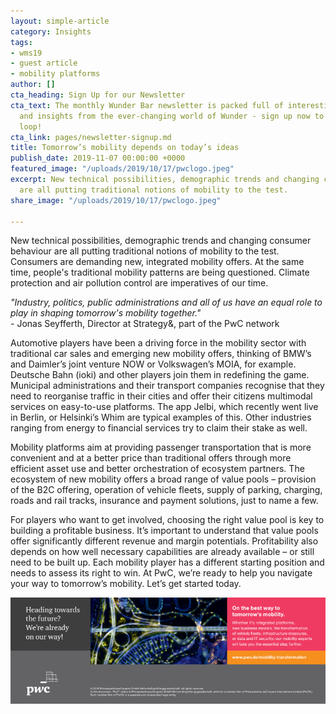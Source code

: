 ```yaml
---
layout: simple-article
category: Insights
tags:
- wms19
- guest article
- mobility platforms
author: []
cta_heading: Sign Up for our Newsletter
cta_text: The monthly Wunder Bar newsletter is packed full of interesting news, updates
  and insights from the ever-changing world of Wunder - sign up now to stay in the
  loop!
cta_link: pages/newsletter-signup.md
title: Tomorrow’s mobility depends on today’s ideas
publish_date: 2019-11-07 00:00:00 +0000
featured_image: "/uploads/2019/10/17/pwclogo.jpeg"
excerpt: New technical possibilities, demographic trends and changing consumer behaviour
  are all putting traditional notions of mobility to the test.
share_image: "/uploads/2019/10/17/pwclogo.jpeg"

---
```

New technical possibilities, demographic trends and changing consumer behaviour are all putting traditional notions of mobility to the test. Consumers are demanding new, integrated mobility offers. At the same time, people's traditional mobility patterns are being questioned. Climate protection and air pollution control are imperatives of our time.

_"Industry, politics, public administrations and all of us have an equal role to play in shaping tomorrow's mobility together."  
\-_ Jonas Seyfferth, Director at Strategy&, part of the PwC network

Automotive players have been a driving force in the mobility sector with traditional car sales and emerging new mobility offers, thinking of BMW’s and Daimler’s joint venture NOW or Volkswagen’s MOIA, for example. Deutsche Bahn (ioki) and other players join them in redefining the game. Municipal administrations and their transport companies recognise that they need to reorganise traffic in their cities and offer their citizens multimodal services on easy-to-use platforms. The app Jelbi, which recently went live in Berlin, or Helsinki’s Whim are typical examples of this. Other industries ranging from energy to financial services try to claim their stake as well.

Mobility platforms aim at providing passenger transportation that is more convenient and at a better price than traditional offers through more efficient asset use and better orchestration of ecosystem partners. The ecosystem of new mobility offers a broad range of value pools – provision of the B2C offering, operation of vehicle fleets, supply of parking, charging, roads and rail tracks, insurance and payment solutions, just to name a few.

For players who want to get involved, choosing the right value pool is key to building a profitable business. It’s important to understand that value pools offer significantly different revenue and margin potentials. Profitability also depends on how well necessary capabilities are already available – or still need to be built up. Each mobility player has a different starting position and needs to assess its right to win. At PwC, we’re ready to help you navigate your way to tomorrow’s mobility. Let’s get started today.

![](/uploads/2019/10/17/PWCimage1.png)